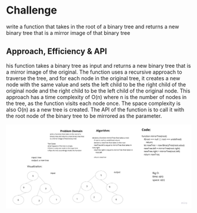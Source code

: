 

# Challenge

write a function that takes in the root of a binary tree and returns a new binary tree that is a mirror image of that binary tree

## Approach, Efficiency & API

his function takes a binary tree as input and returns a new binary tree that is a mirror image of the original. The function uses a recursive approach to traverse the tree, and for each node in the original tree, it creates a new node with the same value and sets the left child to be the right child of the original node and the right child to be the left child of the original node. This approach has a time complexity of O(n) where n is the number of nodes in the tree, as the function visits each node once. The space complexity is also O(n) as a new tree is created. The API of the function is to call it with the root node of the binary tree to be mirrored as the parameter.

![whiteboard](chal37.jpeg)
